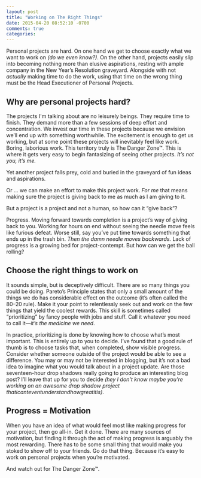 ```yaml
---
layout: post
title: "Working on The Right Things"
date: 2015-04-20 08:52:10 -0700
comments: true
categories: 
---
```


Personal projects are hard. On one hand we get to choose exactly what we want to work on *(do we even know?)*. On the other hand, projects easily slip into becoming nothing more than elusive aspirations, resting with ample company in the New Year’s Resolution graveyard. Alongside with not *actually* making time to do the work, using that time on the wrong thing must be the Head Executioner of Personal Projects.

<!--more-->

## Why are personal projects hard?

The projects I'm talking about are no leisurely beings. They require time to finish. They demand more than a few sessions of deep effort and concentration. We invest our time in these projects because we envision we’ll end up with something worthwhile. The excitement is enough to get us working, but at some point these projects will inevitably feel like work. Boring, laborious work. This territory truly is The Danger Zone™. This is where it gets very easy to begin fantasizing of seeing other projects. *It’s not you, it’s me.*

Yet another project falls prey, cold and buried in the graveyard of fun ideas and aspirations.

Or … we can make an effort to make this project work. *For me* that means making sure the project is giving back to me as much as I am giving to it.

But a project is a project and not a human, so how can it “give back”?

Progress. Moving forward towards completion is a project’s way of giving back to you. Working for hours on end without seeing the needle move feels like furious defeat. Worse still, say you’ve put time towards something that ends up in the trash bin. *Then the damn needle moves backwards.* Lack of progress is a growing bed for project-contempt. But how can we get the ball rolling?

## Choose the right things to work on

It sounds simple, but is deceptively difficult. There are so many things you could be doing. Pareto’s Principle states that only a small amount of the things we do has considerable effect on the outcome (it’s often called the 80–20 rule). Make it your point to relentlessly seek out and work on the few things that yield the coolest rewards. This skill is sometimes called “prioritizing” by fancy people with jobs and stuff. Call it whatever you need to call it—*it’s the medicine we need*.

In practice, prioritizing is done by knowing how to choose what’s most important. This is entirely up to you to decide. I’ve found that a good rule of thumb is to choose tasks that, when completed, show visible progress. Consider whether someone outside of the project would be able to see a difference. You may or may not be interested in blogging, but it’s not a bad idea to imagine what you would talk about in a project update. Are those seventeen-hour drop shadows really going to produce an interesting blog post? I’ll leave that up for you to decide *(hey I don't know maybe you're working on an awesome drop shadow project thaticanteventunderstandhowgreatitis)*.

## Progress = Motivation

When you have an idea of what would feel most like making progress for your project, then go all-in. Get it done. There are many sources of motivation, but finding it through the act of making progress is arguably the most rewarding. There has to be some small thing that would make you stoked to show off to your friends. Go do that thing. Because it’s easy to work on personal projects when you’re motivated.

And watch out for The Danger Zone™.